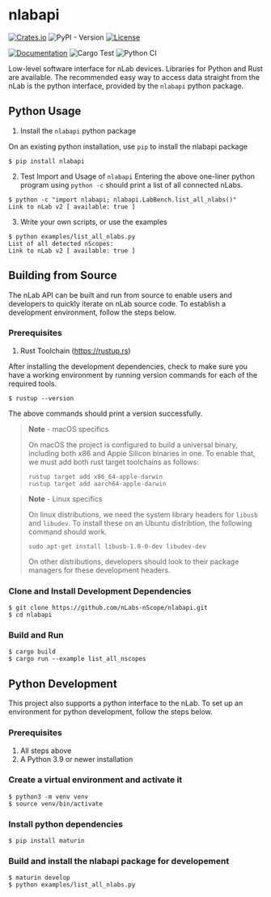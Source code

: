 # nlabapi
[![Crates.io](https://img.shields.io/crates/v/nlabapi)](https://crates.io/crates/nlabapi)
![PyPI - Version](https://img.shields.io/pypi/v/nlabapi)
[![License](https://img.shields.io/crates/l/nlabapi)](LICENSE)

[![Documentation](https://docs.rs/nlabapi/badge.svg)](https://docs.rs/nlabapi)
![Cargo Test](https://github.com/nLabs-nScope/nlabapi/actions/workflows/tests.yml/badge.svg)
![Python CI](https://github.com/nLabs-nScope/nlabapi/actions/workflows/build_python.yml/badge.svg)

Low-level software interface for nLab devices. Libraries for Python and Rust are available. The recommended easy way to access data straight from the nLab is the python interface, provided by the `nlabapi` python package.

## Python Usage

1. Install the `nlabapi` python package

On an existing python installation, use `pip` to install the nlabapi package
```shell
$ pip install nlabapi
```

2. Test Import and Usage of `nlabapi`
Entering the above one-liner python program using `python -c` should print a list of all connected nLabs.

```shell
$ python -c "import nlabapi; nlabapi.LabBench.list_all_nlabs()"
Link to nLab v2 [ available: true ]
```

3. Write your own scripts, or use the examples
```shell
$ python examples/list_all_nlabs.py
List of all detected nScopes:
Link to nLab v2 [ available: true ]
```

## Building from Source

The nLab API can be built and run from source to enable users and developers to quickly iterate on nLab source code. To establish a development environment, follow the steps below.


### Prerequisites

1. Rust Toolchain (https://rustup.rs)

After installing the development dependencies, check to make sure you have a working environment by running version commands for each of the required tools.

```shell
$ rustup --version
```
The above commands should print a version successfully.

> **Note** - macOS specifics
>
> On macOS the project is configured to build a universal binary, including both x86 and Apple Silicon binaries in one. To enable that, we must add both rust target toolchains as follows:
> ```shell
> rustup target add x86_64-apple-darwin
> rustup target add aarch64-apple-darwin
> ```

> **Note** - Linux specifics
>
> On linux distributions, we need the system library headers for `libusb` and `libudev`. To install these on an Ubuntu distribtion, the following command should work.
> ```shell
> sudo apt-get install libusb-1.0-0-dev libudev-dev
> ```
> On other distributions, developers should look to their package managers for these development headers.

### Clone and Install Development Dependencies

```shell
$ git clone https://github.com/nLabs-nScope/nlabapi.git
$ cd nlabapi
```

### Build and Run
```shell
$ cargo build
$ cargo run --example list_all_nscopes
```

## Python Development

This project also supports a python interface to the nLab. To set up an environment for python development, follow the steps below.

### Prerequisites

1. All steps above
2. A Python 3.9 or newer installation

### Create a virtual environment and activate it
```shell
$ python3 -m venv venv
$ source venv/bin/activate
```

### Install python dependencies
```shell
$ pip install maturin
```

### Build and install the nlabapi package for developement
```shell
$ maturin develop
$ python examples/list_all_nlabs.py 
```
